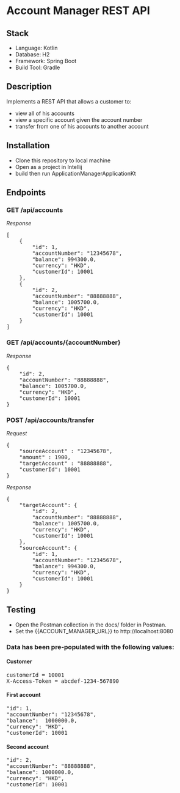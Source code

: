 
# Account Manager REST API
## Stack
- Language: Kotlin
- Database: H2
- Framework: Spring Boot
- Build Tool: Gradle

## Description
Implements a REST API that allows a customer to:
- view all of his accounts
- view a specific account given the account number
- transfer from one of his accounts to another account

## Installation 
- Clone this repository to local machine
- Open as a project in Intellij
- build then run ApplicationManagerApplicationKt

## Endpoints
### GET /api/accounts
_Response_
<pre>
[
    {
        "id": 1,
        "accountNumber": "12345678",
        "balance": 994300.0,
        "currency": "HKD",
        "customerId": 10001
    },
    {
        "id": 2,
        "accountNumber": "88888888",
        "balance": 1005700.0,
        "currency": "HKD",
        "customerId": 10001
    }
]
</pre>

### GET /api/accounts/{accountNumber}
_Response_
<pre>
{
    "id": 2,
    "accountNumber": "88888888",
    "balance": 1005700.0,
    "currency": "HKD",
    "customerId": 10001
}
</pre>

### POST /api/accounts/transfer
_Request_
<pre>
{
    "sourceAccount" : "12345678",
    "amount" : 1900, 
    "targetAccount" : "88888888",
    "customerId": 10001
}
</pre>
_Response_
<pre>
{
    "targetAccount": {
        "id": 2,
        "accountNumber": "88888888",
        "balance": 1005700.0,
        "currency": "HKD",
        "customerId": 10001
    },
    "sourceAccount": {
        "id": 1,
        "accountNumber": "12345678",
        "balance": 994300.0,
        "currency": "HKD",
        "customerId": 10001
    }
}
</pre>


## Testing
- Open the Postman collection in the docs/ folder in Postman.
- Set the {{ACCOUNT_MANAGER_URL}} to http://localhost:8080

### Data has been pre-populated with the following values:

#### Customer
<pre>
customerId = 10001
X-Access-Token = abcdef-1234-567890
</pre>

#### First account
<pre>
"id": 1,
"accountNumber": "12345678",
"balance":  1000000.0,
"currency": "HKD",
"customerId": 10001
</pre>

####  Second account
<pre>
"id": 2,
"accountNumber": "88888888",
"balance": 1000000.0,
"currency": "HKD",
"customerId": 10001
</pre>










